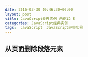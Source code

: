 ```yaml
---
date: 2016-03-30 10:46:30+00:00
layout: post
title: JavaScript经典实例 示例12-5
categories: JavaScript经典实例
tags:  JavaScript  JavaScript经典实例
---
```


从页面删除段落元素
----------------

<html>
    <head>
        <title>removeChild</title>
        <style type="text/css">
            p
            {
                padding: 20px;
                margin: 10px 0;
                width: 400px;
                background-color: #eef;
            }
            
        </style>
        <script type="text/javascript">
            window.onload = function() {
                var paras = document.getElementsByTagName('p');
                
                for (var i = 0; i < paras.length; i++) {
                    paras[i].onclick = pruneparagraph;
                }
                
            }
            
            function pruneparagraph() {
                var parent = this.parentNode;
                
                parent.removeChild(this);
                alert('paras ' + document.getElementsByTagName('p').length);
            }
            
        </script>
    </head>
    <body>
        <p>This is paragraph one</p>
        <p>This is paragraph two</p>
        <p>This is paragraph three</p>
        <p>This is paragraph four</p>
        <p>This is paragraph five</p>
    </body>
</html>

源码如下：

{% highlight html linenos %}
<!DOCTYPE html>
<html>
    <head>
        <title>removeChild</title>
        <style type="text/css">
            p
            {
                padding: 20px;
                margin: 10px 0;
                width: 400px;
                background-color: #eef;
            }
            
        </style>
        <script type="text/javascript">
            window.onload = function() {
                var paras = document.getElementsByTagName('p');
                
                for (var i = 0; i < paras.length; i++) {
                    paras[i].onclick = pruneparagraph;
                }
                
            }
            
            function pruneparagraph() {
                var parent = this.parentNode;
                
                parent.removeChild(this);
                alert('paras ' + document.getElementsByTagName('p').length);
            }
            
        </script>
    </head>
    <body>
        <p>This is paragraph one</p>
        <p>This is paragraph two</p>
        <p>This is paragraph three</p>
        <p>This is paragraph four</p>
        <p>This is paragraph five</p>
    </body>
</html>
{% endhighlight %}
